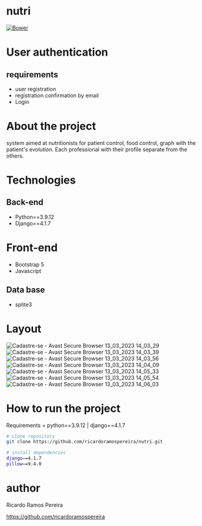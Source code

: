 # nutri
[![Bower](https://img.shields.io/bower/l/django)](https://github.com/ricardoramospereira/nutri/blob/main/LICENSE)

# User authentication
## requirements
* user registration
* registration confirmation by email
* Login

# About the project
system aimed at nutritionists for patient control, food control, graph with the patient's evolution.
Each professional with their profile separate from the others.

# Technologies
## Back-end
* Python==3.9.12
* Django==4.1.7

# Front-end
* Bootstrap 5
* Javascript

## Data base
* splite3

# Layout

![Cadastre-se - Avast Secure Browser 13_03_2023 14_03_29](https://user-images.githubusercontent.com/103947016/233976367-de5c1dd2-67cb-4cd9-8d69-8b1bad27907f.png)
![Cadastre-se - Avast Secure Browser 13_03_2023 14_03_39](https://user-images.githubusercontent.com/103947016/233976373-259734e2-cec2-4536-9342-137f0f0f8708.png)
![Cadastre-se - Avast Secure Browser 13_03_2023 14_03_56](https://user-images.githubusercontent.com/103947016/233976378-82707dc0-67bc-4b1f-b3d6-bd8f170de2ab.png)
![Cadastre-se - Avast Secure Browser 13_03_2023 14_04_09](https://user-images.githubusercontent.com/103947016/233976380-c5efb1bd-6b5b-4616-b24d-7a5a91e45a06.png)
![Cadastre-se - Avast Secure Browser 13_03_2023 14_05_33](https://user-images.githubusercontent.com/103947016/233976383-bddb6659-bc63-4cfe-a33f-f71fc90b51eb.png)
![Cadastre-se - Avast Secure Browser 13_03_2023 14_05_54](https://user-images.githubusercontent.com/103947016/233976385-af5bd903-3e9d-4aa6-b758-5e8d54f96d58.png)
![Cadastre-se - Avast Secure Browser 13_03_2023 14_06_03](https://user-images.githubusercontent.com/103947016/233976388-4e0fc32a-9e57-4c36-b452-dc4d387653ba.png)


# How to run the project
Requirements = python==3.9.12 | django==4.1.7

```bash
# clone repository
git clone https://github.com/ricardoramospereira/nutri.git

# install dependencies
django==4.1.7
pillow==9.4.0
```

# author
Ricardo Ramos Pereira

https://github.com/ricardoramospereira
